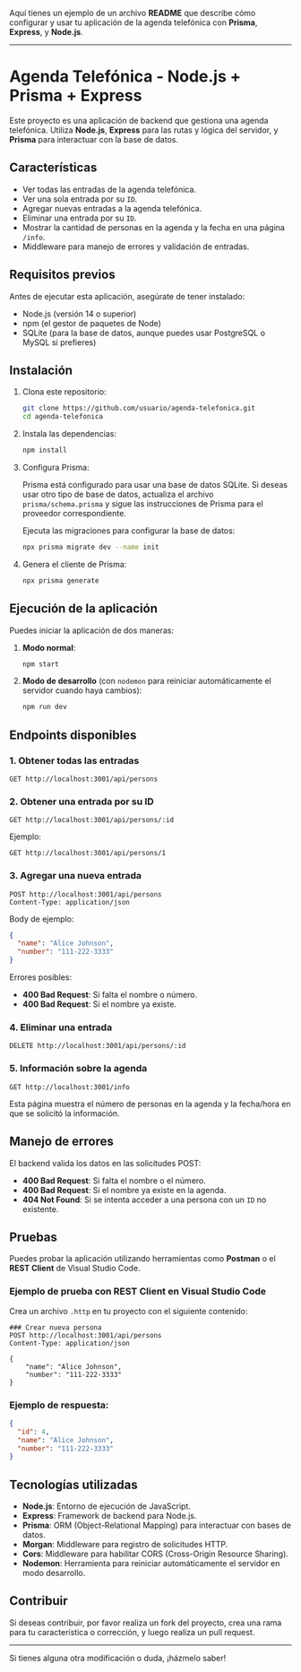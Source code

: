 Aquí tienes un ejemplo de un archivo **README** que describe cómo configurar y usar tu aplicación de la agenda telefónica con **Prisma**, **Express**, y **Node.js**.

---

# Agenda Telefónica - Node.js + Prisma + Express

Este proyecto es una aplicación de backend que gestiona una agenda telefónica. Utiliza **Node.js**, **Express** para las rutas y lógica del servidor, y **Prisma** para interactuar con la base de datos.

## Características

- Ver todas las entradas de la agenda telefónica.
- Ver una sola entrada por su `ID`.
- Agregar nuevas entradas a la agenda telefónica.
- Eliminar una entrada por su `ID`.
- Mostrar la cantidad de personas en la agenda y la fecha en una página `/info`.
- Middleware para manejo de errores y validación de entradas.

## Requisitos previos

Antes de ejecutar esta aplicación, asegúrate de tener instalado:

- Node.js (versión 14 o superior)
- npm (el gestor de paquetes de Node)
- SQLite (para la base de datos, aunque puedes usar PostgreSQL o MySQL si prefieres)

## Instalación

1. Clona este repositorio:

   ```bash
   git clone https://github.com/usuario/agenda-telefonica.git
   cd agenda-telefonica
   ```

2. Instala las dependencias:

   ```bash
   npm install
   ```

3. Configura Prisma:

   Prisma está configurado para usar una base de datos SQLite. Si deseas usar otro tipo de base de datos, actualiza el archivo `prisma/schema.prisma` y sigue las instrucciones de Prisma para el proveedor correspondiente.

   Ejecuta las migraciones para configurar la base de datos:

   ```bash
   npx prisma migrate dev --name init
   ```

4. Genera el cliente de Prisma:

   ```bash
   npx prisma generate
   ```

## Ejecución de la aplicación

Puedes iniciar la aplicación de dos maneras:

1. **Modo normal**:

   ```bash
   npm start
   ```

2. **Modo de desarrollo** (con `nodemon` para reiniciar automáticamente el servidor cuando haya cambios):

   ```bash
   npm run dev
   ```

## Endpoints disponibles

### 1. Obtener todas las entradas

```
GET http://localhost:3001/api/persons
```

### 2. Obtener una entrada por su ID

```
GET http://localhost:3001/api/persons/:id
```

Ejemplo:

```
GET http://localhost:3001/api/persons/1
```

### 3. Agregar una nueva entrada

```
POST http://localhost:3001/api/persons
Content-Type: application/json
```

Body de ejemplo:

```json
{
  "name": "Alice Johnson",
  "number": "111-222-3333"
}
```

Errores posibles:
- **400 Bad Request**: Si falta el nombre o número.
- **400 Bad Request**: Si el nombre ya existe.

### 4. Eliminar una entrada

```
DELETE http://localhost:3001/api/persons/:id
```

### 5. Información sobre la agenda

```
GET http://localhost:3001/info
```

Esta página muestra el número de personas en la agenda y la fecha/hora en que se solicitó la información.

## Manejo de errores

El backend valida los datos en las solicitudes POST:
- **400 Bad Request**: Si falta el nombre o el número.
- **400 Bad Request**: Si el nombre ya existe en la agenda.
- **404 Not Found**: Si se intenta acceder a una persona con un `ID` no existente.

## Pruebas

Puedes probar la aplicación utilizando herramientas como **Postman** o el **REST Client** de Visual Studio Code.

### Ejemplo de prueba con REST Client en Visual Studio Code

Crea un archivo `.http` en tu proyecto con el siguiente contenido:

```http
### Crear nueva persona
POST http://localhost:3001/api/persons
Content-Type: application/json

{
    "name": "Alice Johnson",
    "number": "111-222-3333"
}
```

### Ejemplo de respuesta:

```json
{
  "id": 4,
  "name": "Alice Johnson",
  "number": "111-222-3333"
}
```

## Tecnologías utilizadas

- **Node.js**: Entorno de ejecución de JavaScript.
- **Express**: Framework de backend para Node.js.
- **Prisma**: ORM (Object-Relational Mapping) para interactuar con bases de datos.
- **Morgan**: Middleware para registro de solicitudes HTTP.
- **Cors**: Middleware para habilitar CORS (Cross-Origin Resource Sharing).
- **Nodemon**: Herramienta para reiniciar automáticamente el servidor en modo desarrollo.

## Contribuir

Si deseas contribuir, por favor realiza un fork del proyecto, crea una rama para tu característica o corrección, y luego realiza un pull request.

---

Si tienes alguna otra modificación o duda, ¡házmelo saber!
